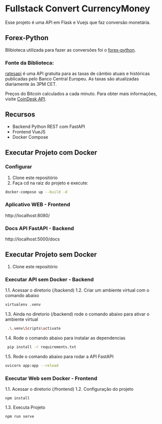 # Fullstack Convert CurrencyMoney 
Esse projeto é uma API em Flask e Vuejs que faz conversão monetária.

## Forex-Python
Blibioteca utilizada para fazer as conversões foi o [forex-python](https://pythonrepo.com/repo/MicroPyramid-forex-python-python-e-commerce-and-payments).

### Fonte da Biblioteca:
[ratesapi](https://ratesapi.io) é uma API gratuita para as taxas de câmbio atuais e históricas publicadas pelo Banco Central Europeu. As taxas são atualizadas diariamente às 3PM CET.

Preços do Bitcoin calculados a cada minuto. Para obter mais informações, visite [CoinDesk API](http://www.coindesk.com/api/).

## Recursos
- Backend Python REST com FastAPI
- Frontend VueJS
- Docker Compose

## Executar Projeto com Docker

### Configurar
1. Clone este repositório
2. Faça cd na raiz do projeto e execute:
```bash
docker-compose up --build -d
```

### Aplicativo WEB - Frontend
http://localhost:8080/

### Docs API FastAPI - Backend
http://localhost:5000/docs


## Executar Projeto sem Docker
1. Clone este repositório

### Executar API sem Docker - Backend
1.1. Acessar o diretorio (/backend)
1.2. Criar um ambiente virtual com o comando abaixo
```bash
virtualenv .venv
```
1.3. Ainda no diretorio (/backend) rode o comando abaixo para ativar o ambiente virtual
```bash
 .\.venv\Scripts\activate
```
1.4. Rode o comando abaixo para instalar as dependencias
```bash
 pip install -r requirements.txt
```
1.5. Rode o comando abaixo para rodar a API FastAPI
```bash
uvicorn app:app --reload  
```

### Executar Web sem Docker - Frontend
1.1. Acessar o diretorio (/frontend)
1.2. Configuração do projeto
```
npm install
```
1.3. Executa Projeto
```
npm run serve
```



